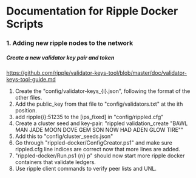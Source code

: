 # Documentation for Ripple Docker Scripts

### 1. Adding new ripple nodes to the network
##### Create a new validator key pair and token
https://github.com/ripple/validator-keys-tool/blob/master/doc/validator-keys-tool-guide.md
1. Create the "config/validator-keys_{i}.json", following the format of the other files.
2. Add the public_key from that file to "config/validators.txt" at the ith position.
3. add ripple{i}:51235 to the [ips_fixed] in "config/rippled.cfg"
4. Create a cluster seed and key-pair: "rippled validation_create "BAWL MAN JADE MOON DOVE GEM SON NOW HAD ADEN GLOW TIRE""
5. Add this to "config/cluster_seeds.json"
6. Go through "rippled-docker/ConfigCreator.ps1" and make sure rippled.cfg line indices are correct now that more lines are added.
7. "rippled-docker/Run.ps1 {n} p" should now start more ripple docker containers that validate ledgers.
8. Use ripple client commands to verify peer lists and UNL.